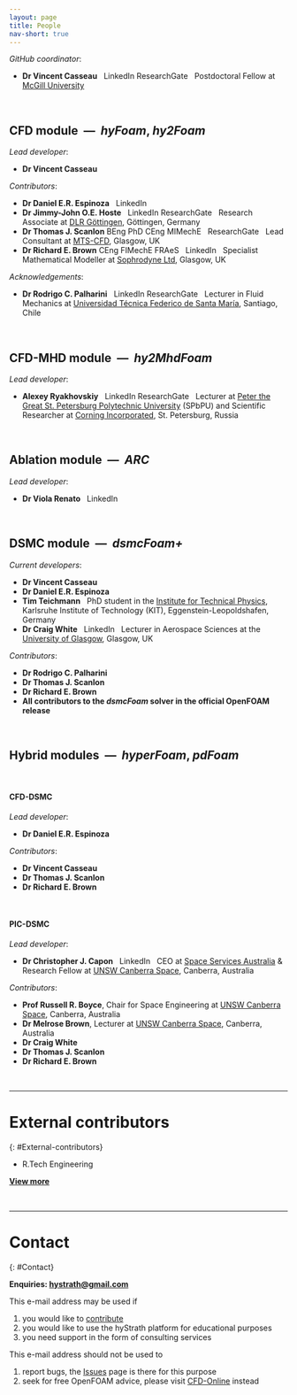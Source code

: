 ```yaml
---
layout: page
title: People
nav-short: true
---
```


_GitHub coordinator_:

* **Dr Vincent Casseau** &nbsp; <a style="text-decoration: none" href="https://uk.linkedin.com/in/vincentcasseau" target="_blank">
    <span class="fa-stack" aria-hidden="true">
      <i class="fas fa-circle fa-stack-2x" style='color:#0072B1'></i>
      <i class="fab fa-linkedin fa-stack-1x fa-inverse"></i>
    </span>
    <span class="sr-only">LinkedIn</span>
  </a> <a style="text-decoration: none" href="https://www.researchgate.net/profile/Vincent_Casseau" target="_blank">
    <span class="fa-stack" aria-hidden="true">
      <i class="fas fa-circle fa-stack-2x" style='color:#00D0AF'></i>
      <i class="fab fa-researchgate fa-stack-1x"></i>
    </span>
    <span class="sr-only">ResearchGate</span>
  </a> &nbsp; Postdoctoral Fellow at [McGill University](https://www.cfdlab.mcgill.ca/)

<br>

## CFD module &nbsp;—&nbsp; __*hyFoam*__, __*hy2Foam*__  
_Lead developer_:   
* **Dr Vincent Casseau**  

_Contributors_:  
* **Dr Daniel E.R. Espinoza** &nbsp; <a style="text-decoration: none" href="https://uk.linkedin.com/in/daniel-espinoza-52862452" target="_blank">
    <span class="fa-stack" aria-hidden="true">
      <i class="fas fa-circle fa-stack-2x" style='color:#0072B1'></i>
      <i class="fab fa-linkedin fa-stack-1x fa-inverse"></i>
    </span>
    <span class="sr-only">LinkedIn</span>
  </a>  
* **Dr Jimmy-John O.E. Hoste** &nbsp; <a style="text-decoration: none" href="https://uk.linkedin.com/in/jimmy-john-hoste-17278644" target="_blank">
    <span class="fa-stack" aria-hidden="true">
      <i class="fas fa-circle fa-stack-2x" style='color:#0072B1'></i>
      <i class="fab fa-linkedin fa-stack-1x fa-inverse"></i>
    </span>
    <span class="sr-only">LinkedIn</span>
  </a> <a style="text-decoration: none" href="https://www.researchgate.net/profile/Jimmy_John_Hoste" target="_blank">
    <span class="fa-stack fa-lg" aria-hidden="true">
      <i class="fab fa-researchgate fa-stack-2x fa-inverse" style='color:#00D0AF'></i>
    </span>
    <span class="sr-only">ResearchGate</span>
  </a>  &nbsp; Research Associate at [DLR Göttingen](https://www.dlr.de/dlr/en/desktopdefault.aspx/tabid-10256), Göttingen, Germany
* **Dr Thomas J. Scanlon** BEng PhD CEng MIMechE &nbsp; <a style="text-decoration: none" href="https://www.researchgate.net/profile/Thomas_Scanlon" target="_blank">
    <span class="fa-stack fa-lg" aria-hidden="true">
      <i class="fab fa-researchgate fa-stack-2x fa-inverse" style='color:#00D0AF'></i>
    </span>
    <span class="sr-only">ResearchGate</span>
  </a> &nbsp; Lead Consultant at [MTS-CFD](https://www.mts-cfd.com/), Glasgow, UK
* **Dr Richard E. Brown** CEng FIMechE FRAeS &nbsp; <a style="text-decoration: none" href="https://uk.linkedin.com/in/richard-brown-05520726" target="_blank">
    <span class="fa-stack" aria-hidden="true">
      <i class="fas fa-circle fa-stack-2x" style='color:#0072B1'></i>
      <i class="fab fa-linkedin fa-stack-1x fa-inverse"></i>
    </span>
    <span class="sr-only">LinkedIn</span>
  </a> &nbsp; Specialist Mathematical Modeller at [Sophrodyne Ltd](http://www.sophrodyne.com/), Glasgow, UK  

_Acknowledgements_:  
* **Dr Rodrigo C. Palharini** &nbsp; <a style="text-decoration: none" href="https://uk.linkedin.com/in/rodrigo-palharini-59316775" target="_blank">
    <span class="fa-stack" aria-hidden="true">
      <i class="fas fa-circle fa-stack-2x" style='color:#0072B1'></i>
      <i class="fab fa-linkedin fa-stack-1x fa-inverse"></i>
    </span>
    <span class="sr-only">LinkedIn</span>
  </a> <a style="text-decoration: none" href="https://www.researchgate.net/profile/Rodrigo_Palharini" target="_blank">
    <span class="fa-stack fa-lg" aria-hidden="true">
      <i class="fab fa-researchgate fa-stack-2x fa-inverse" style='color:#00D0AF'></i>
    </span>
    <span class="sr-only">ResearchGate</span>
  </a> &nbsp; Lecturer in Fluid Mechanics at [Universidad Técnica Federico de Santa María](http://www.mecanica.usm.cl/), Santiago, Chile

<br>

## CFD-MHD module &nbsp;—&nbsp; __*hy2MhdFoam*__  
_Lead developer_:   
* **Alexey Ryakhovskiy** &nbsp; <a style="text-decoration: none" href="https://uk.linkedin.com/in/alexey-ryakhovskiy-4a1b9886" target="_blank">
    <span class="fa-stack" aria-hidden="true">
      <i class="fas fa-circle fa-stack-2x" style='color:#0072B1'></i>
      <i class="fab fa-linkedin fa-stack-1x fa-inverse"></i>
    </span>
    <span class="sr-only">LinkedIn</span>
  </a> <a style="text-decoration: none" href="https://www.researchgate.net/profile/Alexey_Ryakhovskiy" target="_blank">
    <span class="fa-stack fa-lg" aria-hidden="true">
      <i class="fab fa-researchgate fa-stack-2x fa-inverse" style='color:#00D0AF'></i>
    </span>
    <span class="sr-only">ResearchGate</span>
  </a> &nbsp; Lecturer at [Peter the Great St. Petersburg Polytechnic University](https://english.spbstu.ru/science/) (SPbPU) and Scientific Researcher at [Corning Incorporated](https://www.corning.com/worldwide/en.html), St. Petersburg, Russia  

<br> 

## Ablation module &nbsp;—&nbsp; __*ARC*__  
_Lead developer_: 
* **Dr Viola Renato** &nbsp; <a style="text-decoration: none" href="https://uk.linkedin.com/in/viola-renato-bbbb18102" target="_blank">
    <span class="fa-stack" aria-hidden="true">
      <i class="fas fa-circle fa-stack-2x" style='color:#0072B1'></i>
      <i class="fab fa-linkedin fa-stack-1x fa-inverse"></i>
    </span>
    <span class="sr-only">LinkedIn</span>
  </a>

<br> 
   
## DSMC module &nbsp;—&nbsp; __*dsmcFoam+*__        
_Current developers_: 
* **Dr Vincent Casseau** 
* **Dr Daniel E.R. Espinoza**  
* **Tim Teichmann**   &nbsp; PhD student in the [Institute for Technical Physics](http://www.itep.kit.edu/english/), Karlsruhe Institute of Technology (KIT), Eggenstein-Leopoldshafen, Germany
* **Dr Craig White** &nbsp; <a style="text-decoration: none" href="https://uk.linkedin.com/in/craig-white-53b70387" target="_blank">
    <span class="fa-stack" aria-hidden="true">
      <i class="fas fa-circle fa-stack-2x" style='color:#0072B1'></i>
      <i class="fab fa-linkedin fa-stack-1x fa-inverse"></i>
    </span>
    <span class="sr-only">LinkedIn</span>
  </a> &nbsp; Lecturer in Aerospace Sciences at the [University of Glasgow](https://www.gla.ac.uk/schools/engineering/staff/craigwhite/), Glasgow, UK
 
_Contributors_:  
* **Dr Rodrigo C. Palharini**  
* **Dr Thomas J. Scanlon**  
* **Dr Richard E. Brown**  
* **All contributors to the *dsmcFoam* solver in the official OpenFOAM release** 

<br>

## Hybrid modules &nbsp;—&nbsp; __*hyperFoam*__, __*pdFoam*__  
&nbsp;

#### CFD-DSMC  
_Lead developer_:  
* **Dr Daniel E.R. Espinoza** 

_Contributors_:  
* **Dr Vincent Casseau**  
* **Dr Thomas J. Scanlon**  
* **Dr Richard E. Brown** 

&nbsp;

#### PIC-DSMC  
_Lead developer_:  
* **Dr Christopher J. Capon** &nbsp; <a style="text-decoration: none" href="https://uk.linkedin.com/in/c-capon" target="_blank">
    <span class="fa-stack" aria-hidden="true">
      <i class="fas fa-circle fa-stack-2x" style='color:#0072B1'></i>
      <i class="fab fa-linkedin fa-stack-1x fa-inverse"></i>
    </span>
    <span class="sr-only">LinkedIn</span>
  </a> &nbsp; CEO at [Space Services Australia](https://oninnovation.com.au/en/ON-teams/ON-Accelerate6-Teams/Space-Services-Australia) & Research Fellow at [UNSW Canberra Space](https://www.unsw.adfa.edu.au/space-research/mr-christopher-capon), Canberra, Australia

_Contributors_:  
* **Prof Russell R. Boyce**, Chair for Space Engineering at [UNSW Canberra Space](https://research.unsw.edu.au/people/professor-russell-robert-boyce), Canberra, Australia  
* **Dr Melrose Brown**, Lecturer at [UNSW Canberra Space](https://www.unsw.adfa.edu.au/space-research/dr-melrose-brown), Canberra, Australia    
* **Dr Craig White**  
* **Dr Thomas J. Scanlon**  
* **Dr Richard E. Brown**

<br>  
 
---
# External contributors
{: #External-contributors}

* R.Tech Engineering  

**[View more](https://vincentcasseau.github.io/contributions/#list-of-external-contributions)**   

<br>

---
# Contact
{: #Contact}

**Enquiries: hystrath@gmail.com**    

This e-mail address may be used if  
1. you would like to [contribute](https://vincentcasseau.github.io/contributions/)
2. you would like to use the hyStrath platform for educational purposes
3. you need support in the form of consulting services   

This e-mail address should not be used to
1. report bugs, the [Issues](https://github.com/vincentcasseau/hyStrath/issues) page is there for this purpose  
2. seek for free OpenFOAM advice, please visit [CFD-Online](https://www.cfd-online.com/Forums/openfoam/) instead
